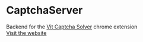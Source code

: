 # CaptchaServer
Backend for the [Vit Captcha Solver](https://chrome.google.com/webstore/detail/vit-captcha-solver/balpfhmdaaahhppiijcgaemeoeojejam) chrome extension
<br>
[Visit the website](https://vit-captcha-solver.herokuapp.com/)